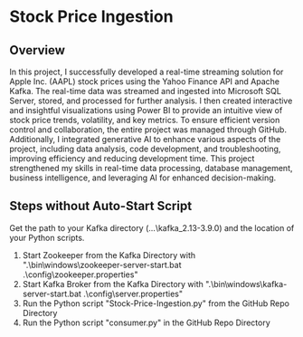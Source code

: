 # Stock Price Ingestion
## Overview
In this project, I successfully developed a real-time streaming solution for Apple Inc. (AAPL) stock prices using the Yahoo Finance API and Apache Kafka. The real-time data was streamed and ingested into Microsoft SQL Server, stored, and processed for further analysis. I then created interactive and insightful visualizations using Power BI to provide an intuitive view of stock price trends, volatility, and key metrics. To ensure efficient version control and collaboration, the entire project was managed through GitHub. Additionally, I integrated generative AI to enhance various aspects of the project, including data analysis, code development, and troubleshooting, improving efficiency and reducing development time. This project strengthened my skills in real-time data processing, database management, business intelligence, and leveraging AI for enhanced decision-making.

## Steps without Auto-Start Script

Get the path to your Kafka directory (...\kafka_2.13-3.9.0) and the location of your Python scripts.

1. Start Zookeeper from the Kafka Directory with ".\bin\windows\zookeeper-server-start.bat .\config\zookeeper.properties"
2. Start Kafka Broker from the Kafka Directory with ".\bin\windows\kafka-server-start.bat .\config\server.properties"
3. Run the Python script "Stock-Price-Ingestion.py" from the GitHub Repo Directory
4. Run the Python script "consumer.py" in the GitHub Repo Directory
